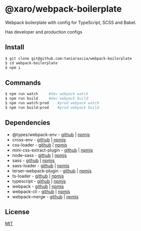 # @xaro/webpack-boilerplate

Webpack boilerplate with config for TypeScript, SCSS and Babel.

Has developer and production configs

## Install

```bash
$ git clone git@github.com:taniarascia/webpack-boilerplate
$ cd webpack-boilerplate
$ npm i
```

## Commands
```bash
$ npm run watch		#dev webpack watch
$ npm run build		#dev webpack build
$ npm run watch:prod	#prod webpack watch
$ npm run build:prod	#prod webpack build
```
## Dependencies

- @types/webpack-env - [github](https://github.com/DefinitelyTyped/DefinitelyTyped) | [npmjs](https://www.npmjs.com/package/@types/webpack-env)
- cross-env - [github](https://github.com/kentcdodds/cross-env) | [npmjs](https://www.npmjs.com/package/cross-env)
- css-loader - [github](https://github.com/webpack-contrib/css-loader) | [npmjs](https://www.npmjs.com/package/css-loader)
- mini-css-extract-plugin - [github](https://github.com/webpack-contrib/mini-css-extract-plugin) | [npmjs](https://www.npmjs.com/package/mini-css-extract-plugin)
- node-sass - [github](https://github.com/sass/node-sass) | [npmjs](https://www.npmjs.com/package/node-sass)
- sass - [github](https://github.com/sass/sass) | [npmjs](https://www.npmjs.com/package/sass)
- sass-loader - [github](https://github.com/webpack-contrib/sass-loader) | [npmjs](https://www.npmjs.com/package/sass-loader)
- terser-webpack-plugin - [github](https://github.com/webpack-contrib/terser-webpack-plugin) | [npmjs](https://www.npmjs.com/package/terser-webpack-plugin)
- ts-loader - [github](https://github.com/TypeStrong/ts-loader) | [npmjs](https://www.npmjs.com/package/ts-loader)
- typescript - [github](https://github.com/Microsoft/TypeScript) | [npmjs](https://www.npmjs.com/package/typescript)
- webpack - [github](https://github.com/webpack/webpack) | [npmjs](https://www.npmjs.com/package/webpack)
- webpack-cli - [github](https://github.com/webpack/webpack-cli) | [npmjs](https://www.npmjs.com/package/webpack-cli)
- webpack-merge - [github](https://github.com/survivejs/webpack-merge) | [npmjs](https://www.npmjs.com/package/webpack-merge)
## License
[MIT](LICENSE)
